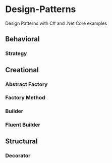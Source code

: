 # Design-Patterns
Design Patterns with C# and .Net Core examples

## Behavioral 

### Strategy


## Creational 

### Abstract Factory

### Factory Method

    

### Builder

### Fluent Builder


## Structural 

### Decorator